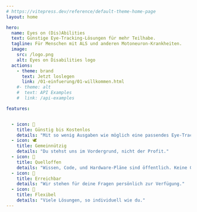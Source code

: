 ```yaml
---
# https://vitepress.dev/reference/default-theme-home-page
layout: home

hero:
  name: Eyes on (Dis)Abilities
  text: Günstige Eye-Tracking-Lösungen für mehr Teilhabe.
  tagline: Für Menschen mit ALS und anderen Motoneuron-Krankheiten.
  image:
    src: /logo.png
    alt: Eyes on Disabilities logo
  actions:
    - theme: brand
      text: Jetzt loslegen
      link: /01-einfuerung/01-willkommen.html
    #- theme: alt
    #  text: API Examples
    #  link: /api-examples

features:


  - icon: 💸
    title: Günstig bis Kostenlos
    details: "Mit so wenig Ausgaben wie möglich eine passendes Eye-Tracking-System aufbauen."
  - icon: 🕊️
    title: Gemeinnützig
    details: "Du stehst uns im Vordergrund, nicht der Profit."
  - icon: 📖
    title: Quelloffen
    details: "Wissen, Code, und Hardware-Pläne sind öffentlich. Keine Geheimnisse."
  - icon: 🙋
    title: Erreichbar
    details: "Wir stehen für deine Fragen persönlich zur Verfügung."
  - icon: 💪
    title: Flexibel
    details: "Viele Lösungen, so individuell wie du."
---
```


<a rel="me" href="https://cccwi.social/@eyes_on_disabilities" hidden>A hidden link to our Mastodon so we get the verification there.</a>
